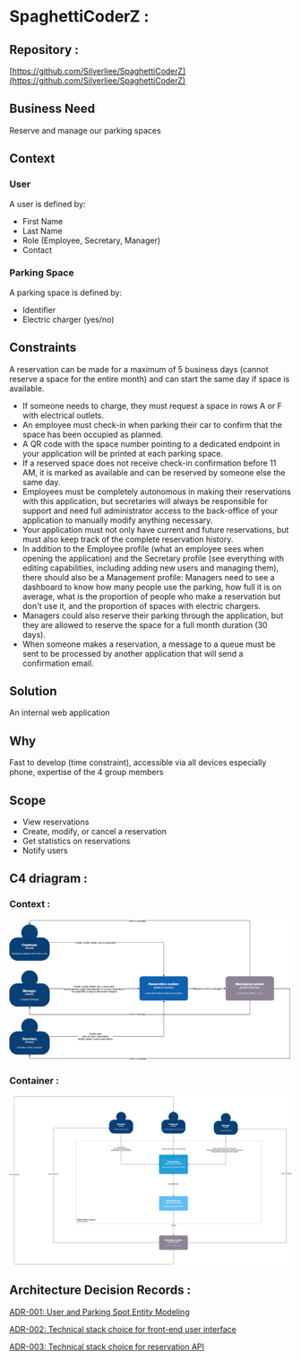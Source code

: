 # SpaghettiCoderZ :

## **Repository** :

[https://github.com/Silverliee/SpaghettiCoderZ](https://github.com/Silverliee/SpaghettiCoderZ)

## Business Need

Reserve and manage our parking spaces

## Context

### User

A user is defined by:

- First Name
- Last Name
- Role (Employee, Secretary, Manager)
- Contact

### Parking Space

A parking space is defined by:

- Identifier
- Electric charger (yes/no)

## Constraints

A reservation can be made for a maximum of 5 business days (cannot reserve a space for the entire month) and can start the same day if space is available.

- If someone needs to charge, they must request a space in rows A or F with electrical outlets.
- An employee must check-in when parking their car to confirm that the space has been occupied as planned.
- A QR code with the space number pointing to a dedicated endpoint in your application will be printed at each parking space.
- If a reserved space does not receive check-in confirmation before 11 AM, it is marked as available and can be reserved by someone else the same day.
- Employees must be completely autonomous in making their reservations with this application, but secretaries will always be responsible for support and need full administrator access to the back-office of your application to manually modify anything necessary.
- Your application must not only have current and future reservations, but must also keep track of the complete reservation history.
- In addition to the Employee profile (what an employee sees when opening the application) and the Secretary profile (see everything with editing capabilities, including adding new users and managing them), there should also be a Management profile: Managers need to see a dashboard to know how many people use the parking, how full it is on average, what is the proportion of people who make a reservation but don't use it, and the proportion of spaces with electric chargers.
- Managers could also reserve their parking through the application, but they are allowed to reserve the space for a full month duration (30 days).
- When someone makes a reservation, a message to a queue must be sent to be processed by another application that will send a confirmation email.

## Solution

An internal web application

## Why

Fast to develop (time constraint), accessible via all devices especially phone, expertise of the 4 group members

## Scope

- View reservations
- Create, modify, or cancel a reservation
- Get statistics on reservations
- Notify users

 

## C4 driagram :

### Context :

![C4 SpaghettiCoderZ-C4- Context.drawio.png](Docs/C4_SpaghettiCoderZ-C4-_Context.drawio.png)

### Container :

![C4 SpaghettiCoderZ-C4-Container.drawio.png](Docs/C4_SpaghettiCoderZ-C4-Container.drawio.png)

## Architecture Decision Records :

[ADR-001: User and Parking Spot Entity Modeling](Docs/ADR-001%20User%20and%20Parking%20Spot%20Entity%20Modeling.md)

[ADR-002: Technical stack choice for front-end user interface](Docs/ADR-002%20Technical%20stack%20choice%20for%20front-end%20user.md)

[ADR-003: Technical stack choice for reservation API](Docs/ADR-003%20Technical%20stack%20choice%20for%20reservation%20API.md)